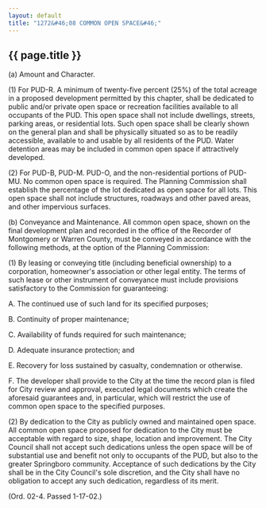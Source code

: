 ```yaml
---
layout: default 
title: "1272&#46;08 COMMON OPEN SPACE&#46;"
---
```


{{ page.title }}
----------------

​(a) Amount and Character.

​(1) For PUD-R. A minimum of twenty-five percent (25%) of the total
acreage in a proposed development permitted by this chapter, shall be
dedicated to public and/or private open space or recreation facilities
available to all occupants of the PUD. This open space shall not include
dwellings, streets, parking areas, or residential lots. Such open space
shall be clearly shown on the general plan and shall be physically
situated so as to be readily accessible, available to and usable by all
residents of the PUD. Water detention areas may be included in common
open space if attractively developed.

​(2) For PUD-B, PUD-M. PUD-O, and the non-residential portions of PUD-
MU. No common open space is required. The Planning Commission shall
establish the percentage of the lot dedicated as open space for all
lots. This open space shall not include structures, roadways and other
paved areas, and other impervious surfaces.

​(b) Conveyance and Maintenance. All common open space, shown on the
final development plan and recorded in the office of the Recorder of
Montgomery or Warren County, must be conveyed in accordance with the
following methods, at the option of the Planning Commission:

​(1) By leasing or conveying title (including beneficial ownership) to a
corporation, homeowner's association or other legal entity. The terms of
such lease or other instrument of conveyance must include provisions
satisfactory to the Commission for guaranteeing:

A. The continued use of such land for its specified purposes;

B. Continuity of proper maintenance;

C. Availability of funds required for such maintenance;

D. Adequate insurance protection; and

E. Recovery for loss sustained by casualty, condemnation or otherwise.

F. The developer shall provide to the City at the time the record plan
is filed for City review and approval, executed legal documents which
create the aforesaid guarantees and, in particular, which will restrict
the use of common open space to the specified purposes.

​(2) By dedication to the City as publicly owned and maintained open
space. All common open space proposed for dedication to the City must be
acceptable with regard to size, shape, location and improvement. The
City Council shall not accept such dedications unless the open space
will be of substantial use and benefit not only to occupants of the PUD,
but also to the greater Springboro community. Acceptance of such
dedications by the City shall be in the City Council's sole discretion,
and the City shall have no obligation to accept any such dedication,
regardless of its merit.

(Ord. 02-4. Passed 1-17-02.)

